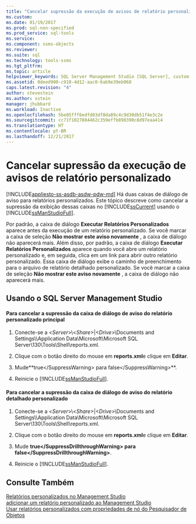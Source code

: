 ```yaml
---
title: "Cancelar supressão da execução de avisos de relatório personalizado | Microsoft Docs"
ms.custom: 
ms.date: 01/19/2017
ms.prod: sql-non-specified
ms.prod_service: sql-tools
ms.service: 
ms.component: ssms-objects
ms.reviewer: 
ms.suite: sql
ms.technology: tools-ssms
ms.tgt_pltfrm: 
ms.topic: article
helpviewer_keywords: SQL Server Management Studio [SQL Server], custom reports
ms.assetid: 0deed900-c910-4d12-aac0-6ab9e39eb068
caps.latest.revision: "4"
author: stevestein
ms.author: sstein
manager: jhubbard
ms.workload: Inactive
ms.openlocfilehash: 5be05fff6edfd03df8da89c4c9d30db51f4e3c2e
ms.sourcegitcommit: cc71f1027884462c359effb898390c8d97eaa414
ms.translationtype: HT
ms.contentlocale: pt-BR
ms.lasthandoff: 12/21/2017
---
```

# <a name="unsuppress-run-custom-report-warnings"></a>Cancelar supressão da execução de avisos de relatório personalizado
[!INCLUDE[appliesto-ss-asdb-asdw-pdw-md](../../includes/appliesto-ss-asdb-asdw-pdw-md.md)] Há duas caixas de diálogo de aviso para relatórios personalizados. Este tópico descreve como cancelar a supressão da exibição dessas caixas no [!INCLUDE[ssCurrent](../../includes/sscurrent_md.md)] usando o [!INCLUDE[ssManStudioFull](../../includes/ssmanstudiofull_md.md)].  
  
Por padrão, a caixa de diálogo **Executar Relatórios Personalizados** aparece antes da execução de um relatório personalizado. Se você marcar a caixa de seleção **Não mostrar este aviso novamente** , a caixa de diálogo não aparecerá mais. Além disso, por padrão, a caixa de diálogo **Executar Relatórios Personalizados** aparece quando você abre um relatório personalizado e, em seguida, clica em um link para abrir outro relatório personalizado. Essa caixa de diálogo exibe o caminho de preenchimento para o arquivo de relatório detalhado personalizado. Se você marcar a caixa de seleção **Não mostrar este aviso novamente** , a caixa de diálogo não aparecerá mais.  
  
## <a name="SSMSProcedure"></a>Usando o SQL Server Management Studio  
  
#### <a name="to-unsuppress-the-main-custom-report-warning-dialog-box"></a>Para cancelar a supressão da caixa de diálogo de aviso do relatório personalizado principal  
  
1.  Conecte-se a \<*Server*>\\<*Share*>|\<*Drive*>\Documents and Settings\\<UserProfile>\Application Data\Microsoft\Microsoft SQL Server\130\Tools\Shell\reports.xml.  
  
2.  Clique com o botão direito do mouse em **reports.xml**e clique em **Editar**.  
  
3.  Mude**<SuppressWarning>true\<\/SuppressWarning> para <SuppressWarning>false\<\/SuppressWarning>**.  
  
4.  Reinicie o [!INCLUDE[ssManStudioFull](../../includes/ssmanstudiofull_md.md)].  
  
#### <a name="to-unsuppress-the-drill-through-custom-report-warning-dialog-box"></a>Para cancelar a supressão da caixa de diálogo de aviso do relatório detalhado personalizado  
  
1.  Conecte-se a \<*Server*>\\<*Share*>|\<*Drive*>\Documents and Settings\\<UserProfile>\Application Data\Microsoft\Microsoft SQL Server\130\Tools\Shell\reports.xml.  
  
2.  Clique com o botão direito do mouse em **reports.xml**e clique em **Editar**.  
  
3.  Mude **<SuppressDrillthroughWarning>true\<\/SuppressDrillthroughWarning> para <SuppressDrillthroughWarning>false\<\/SuppressDrillthroughWarning>**.  
  
4.  Reinicie o [!INCLUDE[ssManStudioFull](../../includes/ssmanstudiofull_md.md)].  
  
## <a name="see-also"></a>Consulte Também  
[Relatórios personalizados no Management Studio](../../ssms/object/custom-reports-in-management-studio.md)  
[adicionar um relatório personalizado ao Management Studio](../../ssms/object/add-a-custom-report-to-management-studio.md)  
[Usar relatórios personalizados com propriedades de nó do Pesquisador de Objetos](../../ssms/object/use-custom-reports-with-object-explorer-node-properties.md)  
  
